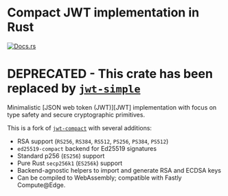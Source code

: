 # Compact JWT implementation in Rust

[![Docs.rs](https://docs.rs/jwt-compact-preview/badge.svg)](https://docs.rs/jwt-compact-preview/)

# DEPRECATED - This crate has been replaced by [`jwt-simple`](https://github.com/jedisct1/rust-jwt-simple)

Minimalistic [JSON web token (JWT)][JWT] implementation with focus on type safety
and secure cryptographic primitives.

This is a fork of [`jwt-compact`](https://docs.rs/jwt-compact/) with several additions:

- RSA support (`RS256`, `RS384`, `RS512`, `PS256`, `PS384`, `PS512`)
- `ed25519-compact` backend for Ed25519 signatures
- Standard p256 (`ES256`) support
- Pure Rust `secp256k1` (`ES256k`) support
- Backend-agnostic helpers to import and generate RSA and ECDSA keys
- Can be compiled to WebAssembly; compatible with Fastly Compute@Edge.

